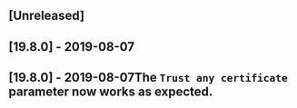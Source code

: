 ## [Unreleased]


## [19.8.0] - 2019-08-07

## [19.8.0] - 2019-08-07The `Trust any certificate` parameter now works as expected.